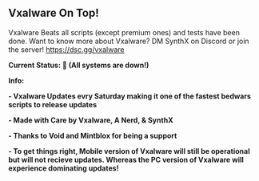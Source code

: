 **Vxalware On Top!**
--------------------------------------------------------------------------
Vxalware Beats all scripts (except premium ones) and tests have been done.
Want to know more about Vxalware? DM SynthX on Discord or join the server!
https://dsc.gg/vxalware

**Current Status: 🔴 (All systems are down!)**

**Info:**

**- Vxalware Updates evry Saturday making it one of the fastest bedwars scripts to release updates**

**- Made with Care by Vxalware, A Nerd, & SynthX**

**- Thanks to Void and Mintblox for being a support**

**- To get things right, Mobile version of Vxalware will still be operational but will not recieve updates. Whereas the PC version of Vxalware will experience dominating updates!**

